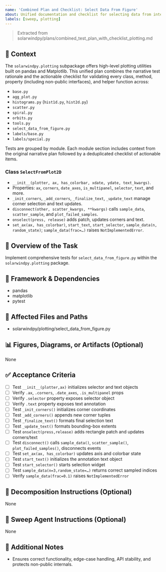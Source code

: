 ```yaml
---
name: 'Combined Plan and Checklist: Select Data From Figure'
about: Unified documentation and checklist for selecting data from interactive figures.
labels: [sweep, plotting]
---
```


> Extracted from solarwindpy/plans/combined_test_plan_with_checklist_plotting.md

## 🧠 Context

The `solarwindpy.plotting` subpackage offers high-level plotting utilities built on pandas
and Matplotlib. This unified plan combines the narrative test rationale and the
actionable checklist for validating every class, method, property (including non-public
interfaces), and helper function across:

- `base.py`
- `agg_plot.py`
- `histograms.py` (`hist1d.py`, `hist2d.py`)
- `scatter.py`
- `spiral.py`
- `orbits.py`
- `tools.py`
- `select_data_from_figure.py`
- `labels/base.py`
- `labels/special.py`

Tests are grouped by module. Each module section includes context from the original
narrative plan followed by a deduplicated checklist of actionable items.

### Class `SelectFromPlot2D`

- `__init__(plotter, ax, has_colorbar, xdate, ydate, text_kwargs)`.
- Properties: `ax`, `corners`, `date_axes`, `is_multipanel`, `selector`, `text`,
  and more.
- `_init_corners`, `_add_corners`, `_finalize_text`, `_update_text` manage
  corner selection and text updates.
- `disconnect(other, scatter_kwargs, **kwargs)` calls `sample_data`,
  `scatter_sample`, and `plot_failed_samples`.
- `onselect(press, release)` adds patch, updates corners and text.
- `set_ax(ax, has_colorbar)`, `start_text`, `start_selector`, `sample_data(n, random_state)`; `sample_data(frac=…)` raises `NotImplementedError`.

## 🎯 Overview of the Task

Implement comprehensive tests for `select_data_from_figure.py` within the `solarwindpy.plotting` package.

## 🔧 Framework & Dependencies

- pandas
- matplotlib
- pytest

## 📂 Affected Files and Paths

- solarwindpy/plotting/select_data_from_figure.py

## 📊 Figures, Diagrams, or Artifacts (Optional)

None

## ✅ Acceptance Criteria

- [ ] Test `__init__(plotter,ax)` initializes selector and text objects
- [ ] Verify `.ax`, `.corners`, `.date_axes`, `.is_multipanel` props
- [ ] Verify `.selector` property exposes selector object
- [ ] Verify `.text` property exposes text annotation
- [ ] Test `_init_corners()` initializes corner coordinates
- [ ] Test `_add_corners()` appends new corner tuples
- [ ] Test `_finalize_text()` formats final selection text
- [ ] Test `_update_text()` formats bounding-box extents
- [ ] Test `onselect(press,release)` adds rectangle patch and updates
  corners/text
- [ ] Test `disconnect()` calls `sample_data()`, `scatter_sample()`,
  `plot_failed_samples()`, disconnects events
- [ ] Test `set_ax(ax, has_colorbar)` updates axis and colorbar state
- [ ] Test `start_text()` initializes the annotation text object
- [ ] Test `start_selector()` starts selection widget
- [ ] Test `sample_data(n=3,random_state=…)` returns correct sampled indices
- [ ] Verify `sample_data(frac=0.1)` raises `NotImplementedError`

## 🧩 Decomposition Instructions (Optional)

None

## 🤖 Sweep Agent Instructions (Optional)

None

## 💬 Additional Notes

- Ensures correct functionality, edge-case handling, API stability, and protects
  non-public internals.
